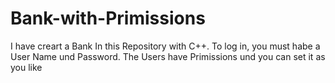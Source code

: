 # Bank-with-Primissions
I have creart a Bank In this Repository with C++. To log in, you must habe a User Name und Password. The Users have Primissions und you can set it as you like 
